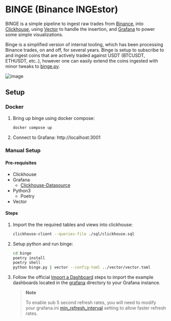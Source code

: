 # BINGE (Binance INGEstor)

BINGE is a simple pipeline to ingest raw trades from [Binance](https://www.binance.com/), into [Clickhouse](https://clickhouse.com/), using [Vector](https://vector.dev/) to handle the insertion, and [Grafana](https://grafana.com/oss/grafana/) to power some simple visualizations.

Binge is a simplified version of internal tooling, which has been processing Binance trades, on and off, for several years. Binge is setup to subscribe to and ingest coins that are actively traded against USDT (BTCUSDT, ETHUSDT, etc..), however one can easily extend the coins ingested with minor tweaks to [binge.py](binge/binge.py). 

![image](https://user-images.githubusercontent.com/21028558/198904944-5390e2b9-359d-441e-b865-f39129e2dbba.png)

## Setup

### Docker

1. Bring up binge using docker compose:

   ```bash
   docker compose up
   ```

1. Connect to Grafana: http://localhost:3001

### Manual Setup

#### Pre-requisites

* Clickhouse
* Grafana
    * [Clickhouse-Datasource](https://github.com/grafana/clickhouse-datasource)
* Python3
    * Poetry
* Vector

#### Steps

1. Import the the required tables and views into clickhouse:

    ```bash
    clickhouse-client --queries-file ./sql/clickhouse.sql
    ```

1. Setup python and run binge:
    ```bash
    cd binge
    poetry install
    poetry shell
    python binge.py | vector --config-toml ../vector/vector.toml
    ```

1. Follow the official [Import a Dashboard](https://grafana.com/docs/grafana/latest/dashboards/manage-dashboards/#import-a-dashboard) steps to import the example dashboards located in the [grafana](grafana/) directory to your Grafana instance.

   > **Note**
   > 
   > To enable sub 5 second refresh rates, you will need to modify your grafana.ini [min_refresh_interval](https://grafana.com/docs/grafana/v9.0/setup-grafana/configure-grafana/#min_refresh_interval) setting to allow faster refresh rates.
